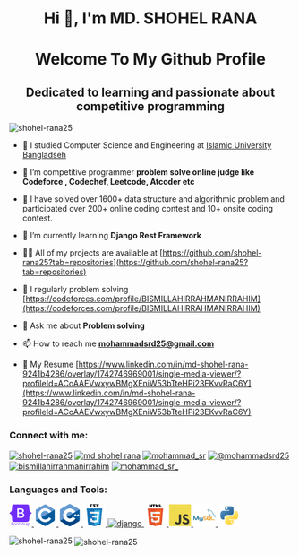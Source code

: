 <h1 align="center">Hi 👋, I'm MD. SHOHEL RANA</h1>
<h1 align="center">Welcome To My Github Profile  </h1>
<h2 align="center">Dedicated to learning and passionate about competitive programming</h2>

<p align="left"> <img src="https://komarev.com/ghpvc/?username=shohel-rana25&label=Profile%20views&color=0e75b6&style=flat" alt="shohel-rana25" /> </p>

- 🔭 I studied Computer Science and Engineering at [Islamic University Bangladseh](https://www.iu.ac.bd/)

- 🌱 I’m competitive programmer **problem solve online judge like Codeforce , Codechef, Leetcode, Atcoder etc**
- 🌱 I have solved over 1600+ data structure and algorithmic problem and participated over 200+ online coding contest and 10+ onsite coding contest.

- 🌱 I’m currently learning **Django Rest Framework**

- 👨‍💻 All of my projects are available at [https://github.com/shohel-rana25?tab=repositories](https://github.com/shohel-rana25?tab=repositories)

- 📝 I regularly problem solving [https://codeforces.com/profile/BISMILLAHIRRAHMANIRRAHIM](https://codeforces.com/profile/BISMILLAHIRRAHMANIRRAHIM)

- 💬 Ask me about **Problem solving**

- 📫 How to reach me **mohammadsrd25@gmail.com**

- 📄 My Resume [https://www.linkedin.com/in/md-shohel-rana-9241b4286/overlay/1742746969001/single-media-viewer/?profileId=ACoAAEVwxywBMgXEniW53bTteHPi23EKvvRaC6Y](https://www.linkedin.com/in/md-shohel-rana-9241b4286/overlay/1742746969001/single-media-viewer/?profileId=ACoAAEVwxywBMgXEniW53bTteHPi23EKvvRaC6Y)

<h3 align="left">Connect with me:</h3>
<p align="left">
<a href="https://linkedin.com/in/shohel-rana25" target="blank"><img align="center" src="https://raw.githubusercontent.com/rahuldkjain/github-profile-readme-generator/master/src/images/icons/Social/linked-in-alt.svg" alt="shohel-rana25" height="30" width="40" /></a>
<a href="https://fb.com/md shohel rana" target="blank"><img align="center" src="https://raw.githubusercontent.com/rahuldkjain/github-profile-readme-generator/master/src/images/icons/Social/facebook.svg" alt="md shohel rana" height="30" width="40" /></a>
<a href="https://www.codechef.com/users/mohammad_sr" target="blank"><img align="center" src="https://cdn.jsdelivr.net/npm/simple-icons@3.1.0/icons/codechef.svg" alt="mohammad_sr" height="30" width="40" /></a>
<a href="https://www.hackerrank.com/@mohammadsrd25" target="blank"><img align="center" src="https://raw.githubusercontent.com/rahuldkjain/github-profile-readme-generator/master/src/images/icons/Social/hackerrank.svg" alt="@mohammadsrd25" height="30" width="40" /></a>
<a href="https://codeforces.com/profile/bismillahirrahmanirrahim" target="blank"><img align="center" src="https://raw.githubusercontent.com/rahuldkjain/github-profile-readme-generator/master/src/images/icons/Social/codeforces.svg" alt="bismillahirrahmanirrahim" height="30" width="40" /></a>
<a href="https://www.leetcode.com/mohammad_sr_" target="blank"><img align="center" src="https://raw.githubusercontent.com/rahuldkjain/github-profile-readme-generator/master/src/images/icons/Social/leet-code.svg" alt="mohammad_sr_" height="30" width="40" /></a>
</p>

<h3 align="left">Languages and Tools:</h3>
<p align="left"> <a href="https://getbootstrap.com" target="_blank" rel="noreferrer"> <img src="https://raw.githubusercontent.com/devicons/devicon/master/icons/bootstrap/bootstrap-plain-wordmark.svg" alt="bootstrap" width="40" height="40"/> </a> <a href="https://www.cprogramming.com/" target="_blank" rel="noreferrer"> <img src="https://raw.githubusercontent.com/devicons/devicon/master/icons/c/c-original.svg" alt="c" width="40" height="40"/> </a> <a href="https://www.w3schools.com/cpp/" target="_blank" rel="noreferrer"> <img src="https://raw.githubusercontent.com/devicons/devicon/master/icons/cplusplus/cplusplus-original.svg" alt="cplusplus" width="40" height="40"/> </a> <a href="https://www.w3schools.com/css/" target="_blank" rel="noreferrer"> <img src="https://raw.githubusercontent.com/devicons/devicon/master/icons/css3/css3-original-wordmark.svg" alt="css3" width="40" height="40"/> </a> <a href="https://www.djangoproject.com/" target="_blank" rel="noreferrer"> <img src="https://cdn.worldvectorlogo.com/logos/django.svg" alt="django" width="40" height="40"/> </a> <a href="https://www.w3.org/html/" target="_blank" rel="noreferrer"> <img src="https://raw.githubusercontent.com/devicons/devicon/master/icons/html5/html5-original-wordmark.svg" alt="html5" width="40" height="40"/> </a> <a href="https://developer.mozilla.org/en-US/docs/Web/JavaScript" target="_blank" rel="noreferrer"> <img src="https://raw.githubusercontent.com/devicons/devicon/master/icons/javascript/javascript-original.svg" alt="javascript" width="40" height="40"/> </a> <a href="https://www.mysql.com/" target="_blank" rel="noreferrer"> <img src="https://raw.githubusercontent.com/devicons/devicon/master/icons/mysql/mysql-original-wordmark.svg" alt="mysql" width="40" height="40"/> </a> <a href="https://www.python.org" target="_blank" rel="noreferrer"> <img src="https://raw.githubusercontent.com/devicons/devicon/master/icons/python/python-original.svg" alt="python" width="40" height="40"/> </a> </p>

<p><img align="left" src="https://github-readme-stats.vercel.app/api/top-langs?username=shohel-rana25&show_icons=true&locale=en&layout=compact" alt="shohel-rana25" /></p>

<p>&nbsp;<img align="center" src="https://github-readme-stats.vercel.app/api?username=shohel-rana25&show_icons=true&locale=en" alt="shohel-rana25" /></p>

